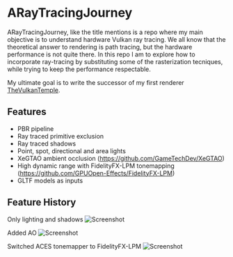 # ARayTracingJourney

ARayTracingJourney, like the title mentions is a repo where my main objective is to understand hardware Vulkan ray tracing. We all know that the theoretical answer to rendering is path tracing, but the hardware performance is not quite there. In this repo I am to explore how to incorporate ray-tracing by substituting some of the rasterization tecniques, while trying to keep the performance respectable.

My ultimate goal is to write the successor of my first renderer [TheVulkanTemple](https://github.com/EdoardoLuciani/TheVulkanTemple).


## Features
- PBR pipeline
- Ray traced primitive exclusion
- Ray traced shadows
- Point, spot, directional and area lights
- XeGTAO ambient occlusion (https://github.com/GameTechDev/XeGTAO)
- High dynamic range with FidelityFX-LPM tonemapping (https://github.com/GPUOpen-Effects/FidelityFX-LPM)
- GLTF models as inputs

## Feature History

Only lighting and shadows
![Screenshot](docs/screenshot1.png)

Added AO
![Screenshot](docs/screenshot2.png)

Switched ACES tonemapper to FidelityFX-LPM
![Screenshot](docs/screenshot3.png)


